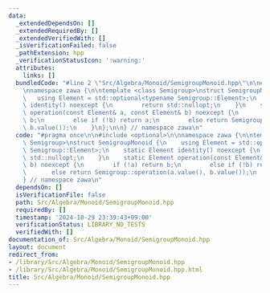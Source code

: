 ```yaml
---
data:
  _extendedDependsOn: []
  _extendedRequiredBy: []
  _extendedVerifiedWith: []
  _isVerificationFailed: false
  _pathExtension: hpp
  _verificationStatusIcon: ':warning:'
  attributes:
    links: []
  bundledCode: "#line 2 \"Src/Algebra/Monoid/SemigroupMonoid.hpp\"\n\n#include <optional>\n\
    \nnamespace zawa {\n\ntemplate <class Semigroup>\nstruct SemigroupMonoid {\n \
    \   using Element = std::optional<typename Semigroup::Element>;\n    static Element\
    \ identity() noexcept {\n        return std::nullopt;\n    }\n    static Element\
    \ operation(const Element& a, const Element& b) noexcept {\n        if (!a) return\
    \ b;\n        else if (!b) return a;\n        else return Semigroup::operation(a.value(),\
    \ b.value());\n    }\n};\n\n} // namespace zawa\n"
  code: "#pragma once\n\n#include <optional>\n\nnamespace zawa {\n\ntemplate <class\
    \ Semigroup>\nstruct SemigroupMonoid {\n    using Element = std::optional<typename\
    \ Semigroup::Element>;\n    static Element identity() noexcept {\n        return\
    \ std::nullopt;\n    }\n    static Element operation(const Element& a, const Element&\
    \ b) noexcept {\n        if (!a) return b;\n        else if (!b) return a;\n \
    \       else return Semigroup::operation(a.value(), b.value());\n    }\n};\n\n\
    } // namespace zawa\n"
  dependsOn: []
  isVerificationFile: false
  path: Src/Algebra/Monoid/SemigroupMonoid.hpp
  requiredBy: []
  timestamp: '2024-10-29 23:39:43+09:00'
  verificationStatus: LIBRARY_NO_TESTS
  verifiedWith: []
documentation_of: Src/Algebra/Monoid/SemigroupMonoid.hpp
layout: document
redirect_from:
- /library/Src/Algebra/Monoid/SemigroupMonoid.hpp
- /library/Src/Algebra/Monoid/SemigroupMonoid.hpp.html
title: Src/Algebra/Monoid/SemigroupMonoid.hpp
---
```

